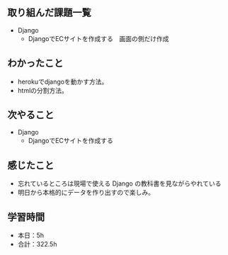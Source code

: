 ## 取り組んだ課題一覧
- Django
    - DjangoでECサイトを作成する　画面の側だけ作成                                        

## わかったこと
- herokuでdjangoを動かす方法。  
- htmlの分割方法。                                                                                     

## 次やること
- Django
    - DjangoでECサイトを作成する

## 感じたこと                
-  忘れているところは現場で使える Django の教科書を見ながらやれている
-  明日から本格的にデータを作り出すので楽しみ。                                                                                                                                                                                                                                                                                                                                                                                                                                                                                                                                            
                                                                                             
                                    
## 学習時間
- 本日：5h
- 合計：322.5h